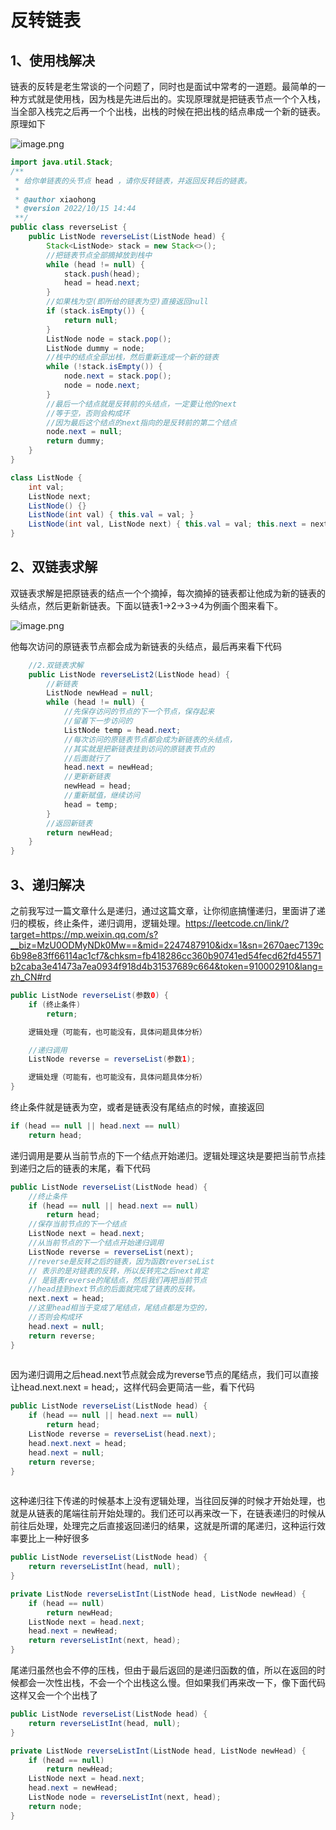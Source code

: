 # 反转链表



## 1、使用栈解决

链表的反转是老生常谈的一个问题了，同时也是面试中常考的一道题。最简单的一种方式就是使用栈，因为栈是先进后出的。实现原理就是把链表节点一个个入栈，当全部入栈完之后再一个个出栈，出栈的时候在把出栈的结点串成一个新的链表。原理如下

![image.png](E:/Development/Typora/images/343fd7cce80394422565b4beef398236832cc9ae0f77a85ebceacebe214785af-image.png)



```java
import java.util.Stack;
/**
 * 给你单链表的头节点 head ，请你反转链表，并返回反转后的链表。
 *
 * @author xiaohong
 * @version 2022/10/15 14:44
 **/
public class reverseList {
    public ListNode reverseList(ListNode head) {
        Stack<ListNode> stack = new Stack<>();
        //把链表节点全部摘掉放到栈中
        while (head != null) {
            stack.push(head);
            head = head.next;
        }
        //如果栈为空(即所给的链表为空)直接返回null
        if (stack.isEmpty()) {
            return null;
        }
        ListNode node = stack.pop();
        ListNode dummy = node;
        //栈中的结点全部出栈，然后重新连成一个新的链表
        while (!stack.isEmpty()) {
            node.next = stack.pop();
            node = node.next;
        }
        //最后一个结点就是反转前的头结点，一定要让他的next
        //等于空，否则会构成环
        //因为最后这个结点的next指向的是反转前的第二个结点
        node.next = null;
        return dummy;
    }
}

class ListNode {
    int val;
    ListNode next;
    ListNode() {}
    ListNode(int val) { this.val = val; }
    ListNode(int val, ListNode next) { this.val = val; this.next = next; }
}
```



## 2、双链表求解

​		双链表求解是把原链表的结点一个个摘掉，每次摘掉的链表都让他成为新的链表的头结点，然后更新新链表。下面以链表1→2→3→4为例画个图来看下。

![image.png](E:/Development/Typora/images/0aff36d2713c964b35c8b90e62c2fa1c16a6dcae372d991724b7b56c46a53870-image.png)




他每次访问的原链表节点都会成为新链表的头结点，最后再来看下代码

```java
    //2.双链表求解
    public ListNode reverseList2(ListNode head) {
        //新链表
        ListNode newHead = null;
        while (head != null) {
            //先保存访问的节点的下一个节点，保存起来
            //留着下一步访问的
            ListNode temp = head.next;
            //每次访问的原链表节点都会成为新链表的头结点，
            //其实就是把新链表挂到访问的原链表节点的
            //后面就行了
            head.next = newHead;
            //更新新链表
            newHead = head;
            //重新赋值，继续访问
            head = temp;
        }
        //返回新链表
        return newHead;
    }
}
```

## 3、递归解决

之前我写过一篇文章什么是递归，通过这篇文章，让你彻底搞懂递归，里面讲了递归的模板，终止条件，递归调用，逻辑处理。https://leetcode.cn/link/?target=https://mp.weixin.qq.com/s?__biz=MzU0ODMyNDk0Mw==&mid=2247487910&idx=1&sn=2670aec7139c6b98e83ff66114ac1cf7&chksm=fb418286cc360b90741ed54fecd62fd45571b2caba3e41473a7ea0934f918d4b31537689c664&token=910002910&lang=zh_CN#rd

```java
public ListNode reverseList(参数0) {
    if (终止条件)
        return;

    逻辑处理（可能有，也可能没有，具体问题具体分析）

    //递归调用
    ListNode reverse = reverseList(参数1);

    逻辑处理（可能有，也可能没有，具体问题具体分析）
}

```

终止条件就是链表为空，或者是链表没有尾结点的时候，直接返回

```java
if (head == null || head.next == null)
    return head;
```


递归调用是要从当前节点的下一个结点开始递归。逻辑处理这块是要把当前节点挂到递归之后的链表的末尾，看下代码

```java
public ListNode reverseList(ListNode head) {
    //终止条件
    if (head == null || head.next == null)
        return head;
    //保存当前节点的下一个结点
    ListNode next = head.next;
    //从当前节点的下一个结点开始递归调用
    ListNode reverse = reverseList(next);
    //reverse是反转之后的链表，因为函数reverseList
    // 表示的是对链表的反转，所以反转完之后next肯定
    // 是链表reverse的尾结点，然后我们再把当前节点
    //head挂到next节点的后面就完成了链表的反转。
    next.next = head;
    //这里head相当于变成了尾结点，尾结点都是为空的，
    //否则会构成环
    head.next = null;
    return reverse;
}
 
```


因为递归调用之后head.next节点就会成为reverse节点的尾结点，我们可以直接让head.next.next = head;，这样代码会更简洁一些，看下代码

```java
public ListNode reverseList(ListNode head) {
    if (head == null || head.next == null)
        return head;
    ListNode reverse = reverseList(head.next);
    head.next.next = head;
    head.next = null;
    return reverse;
}
 
```


这种递归往下传递的时候基本上没有逻辑处理，当往回反弹的时候才开始处理，也就是从链表的尾端往前开始处理的。我们还可以再来改一下，在链表递归的时候从前往后处理，处理完之后直接返回递归的结果，这就是所谓的尾递归，这种运行效率要比上一种好很多

```java
public ListNode reverseList(ListNode head) {
    return reverseListInt(head, null);
}

private ListNode reverseListInt(ListNode head, ListNode newHead) {
    if (head == null)
        return newHead;
    ListNode next = head.next;
    head.next = newHead;
    return reverseListInt(next, head);
}
```




尾递归虽然也会不停的压栈，但由于最后返回的是递归函数的值，所以在返回的时候都会一次性出栈，不会一个个出栈这么慢。但如果我们再来改一下，像下面代码这样又会一个个出栈了

```java
public ListNode reverseList(ListNode head) {
    return reverseListInt(head, null);
}

private ListNode reverseListInt(ListNode head, ListNode newHead) {
    if (head == null)
        return newHead;
    ListNode next = head.next;
    head.next = newHead;
    ListNode node = reverseListInt(next, head);
    return node;
}
```
